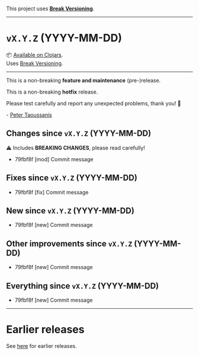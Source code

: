 This project uses [**Break Versioning**](https://www.taoensso.com/break-versioning).

---

# `vX.Y.Z` (YYYY-MM-DD)

📦 [Available on Clojars](https://clojars.org/com.taoensso/TODO/versions/X.Y.Z).  
Uses [Break Versioning](https://www.taoensso.com/break-versioning).

---

This is a non-breaking **feature and maintenance** (pre-)release.

This is a non-breaking **hotfix** release.

Please test carefully and report any unexpected problems, thank you! 🙏

\- [Peter Taoussanis](https://www.taoensso.com)

## Changes since `vX.Y.Z` (YYYY-MM-DD)

⚠️ Includes **BREAKING CHANGES**, please read carefully!

* 79fbf8f [mod] Commit message

## Fixes since `vX.Y.Z` (YYYY-MM-DD)

* 79fbf8f [fix] Commit message

## New since `vX.Y.Z` (YYYY-MM-DD)

* 79fbf8f [new] Commit message

## Other improvements since `vX.Y.Z` (YYYY-MM-DD)

* 79fbf8f [new] Commit message

## Everything since `vX.Y.Z` (YYYY-MM-DD)

* 79fbf8f [new] Commit message

---

# Earlier releases

See [here](https://github.com/taoensso/TODO/releases) for earlier releases.